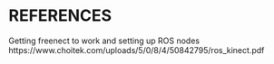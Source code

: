 <h1>REFERENCES</h1>
<p>Getting freenect to work and setting up ROS nodes
https://www.choitek.com/uploads/5/0/8/4/50842795/ros_kinect.pdf</p>
